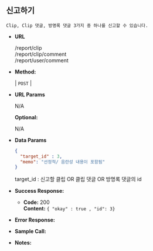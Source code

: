 **신고하기**
----
    
    Clip, Clip 댓글, 방명록 댓글 3가지 중 하나를 신고할 수 있습니다.
    
* **URL**

  /report/clip <br>
  /report/clip/comment <br>
  /report/user/comment <br>

* **Method:**
  
  | `POST` |
  
*  **URL Params**

   N/A

   **Optional:**
 
   N/A

* **Data Params**
    
    ```json
    {
      "target_id" : 3,
      "memo": "선정적/ 음란성 내용이 포함됨"
    }
    ```
    target_id : 신고할 클립 OR 클립 댓글 OR 방명록 댓글의 id

* **Success Response:**
  
  * **Code:** 200 <br />
    **Content:** `{ "okay" : true , "id": 3}`
 
* **Error Response:**


* **Sample Call:**


* **Notes:**

